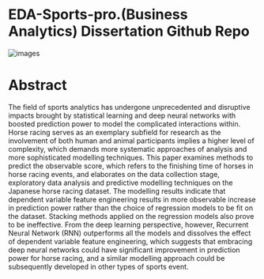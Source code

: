 # EDA-Sports-pro.(Business Analytics) Dissertation Github Repo

![images](https://user-images.githubusercontent.com/75565736/115500810-ae1b9b80-a28f-11eb-851c-bc9d788617b9.jpg)

# Abstract 

The field of sports analytics has undergone unprecedented and disruptive impacts brought by statistical learning and deep neural networks with boosted prediction power to model the complicated interactions within. Horse racing serves as an exemplary subfield for research as the involvement of both human and animal participants implies a higher level of complexity, which demands more systematic approaches of analysis and more sophisticated modelling techniques. This paper examines methods to predict the observable score, which refers to the finishing time of horses in horse racing events, and elaborates on the data collection stage, exploratory data analysis and predictive modelling techniques on the Japanese horse racing dataset. The modelling results indicate that dependent variable feature engineering results in more observable increase in prediction power rather than the choice of regression models to be fit on the dataset. Stacking methods applied on the regression models also prove to be ineffective. From the deep learning perspective, however, Recurrent Neural Network (RNN) outperforms all the models and dissolves the effect of dependent variable feature engineering, which suggests that embracing deep neural networks could have significant improvement in prediction power for horse racing, and a similar modelling approach could be subsequently developed in other types of sports event.
